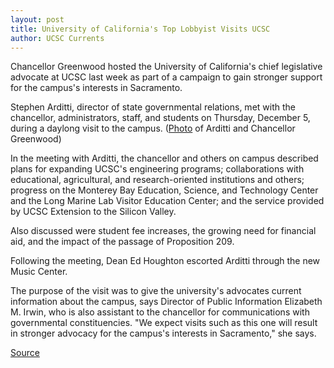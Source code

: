 ```yaml
---
layout: post
title: University of California's Top Lobbyist Visits UCSC
author: UCSC Currents
---
```


Chancellor Greenwood hosted the University of California's chief legislative advocate at UCSC last week as part of a campaign to gain stronger support for the campus's interests in Sacramento.

Stephen Arditti, director of state governmental relations, met with the chancellor, administrators, staff, and students on Thursday, December 5, during a daylong visit to the campus. ([Photo][2] of Arditti and Chancellor Greenwood)

In the meeting with Arditti, the chancellor and others on campus described plans for expanding UCSC's engineering programs; collaborations with educational, agricultural, and research-oriented institutions and others; progress on the Monterey Bay Education, Science, and Technology Center and the Long Marine Lab Visitor Education Center; and the service provided by UCSC Extension to the Silicon Valley.

Also discussed were student fee increases, the growing need for financial aid, and the impact of the passage of Proposition 209.

Following the meeting, Dean Ed Houghton escorted Arditti through the new Music Center.

The purpose of the visit was to give the university's advocates current information about the campus, says Director of Public Information Elizabeth M. Irwin, who is also assistant to the chancellor for communications with governmental constituencies. "We expect visits such as this one will result in stronger  advocacy for the campus's interests in Sacramento," she says.   

[2]: government_caption.htm

[Source](http://www1.ucsc.edu/oncampus/currents/96-12-09/government.htm "Permalink to UC's top lobbyist visits UCSC:12-09-96")
